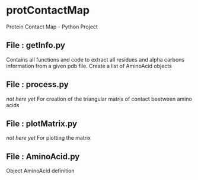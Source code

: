 # protContactMap
Protein Contact Map - Python Project

## File : getInfo.py
Contains all functions and code to extract all residues and alpha carbons information from a given pdb file.
Create a list of AminoAcid objects

## File : process.py
*not here yet*
For creation of the triangular matrix of contact beetween amino acids

## File : plotMatrix.py
*not here yet*
For plotting the matrix

## File : AminoAcid.py
Object AminoAcid definition
